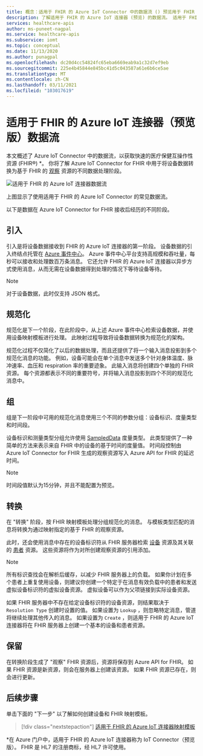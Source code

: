 ```yaml
---
title: 概念：适用于 FHIR 的 Azure IoT Connector 中的数据流 () 预览用于 FHIR 的 Azure API 的功能
description: 了解适用于 FHIR 的 Azure IoT 连接器 (预览) 的数据流。 适用于 FHIR 的 Azure IoT 连接器 (预览版) 引入、标准化、分组、转换，并将 IoMT 数据保存到 Azure API for FHIR 中。
services: healthcare-apis
author: ms-puneet-nagpal
ms.service: healthcare-apis
ms.subservice: iomt
ms.topic: conceptual
ms.date: 11/13/2020
ms.author: punagpal
ms.openlocfilehash: dc20d4cc54824fc65eba6669eab9a1c32d7ef9eb
ms.sourcegitcommit: 225e4b45844e845bc41d5c043587a61e6b6ce5ae
ms.translationtype: MT
ms.contentlocale: zh-CN
ms.lasthandoff: 03/11/2021
ms.locfileid: "103017619"
---
```

# <a name="azure-iot-connector-for-fhir-preview-data-flow"></a>适用于 FHIR 的 Azure IoT 连接器（预览版）数据流

本文概述了 Azure IoT Connector 中的数据流，以获取快速的医疗保健互操作性资源 (FHIR&#174;) *。 你将了解 Azure IoT Connector for FHIR 中用于将设备数据转换为基于 FHIR 的 [观察](https://www.hl7.org/fhir/observation.html) 资源的不同数据处理阶段。

![适用于 FHIR 的 Azure IoT 连接器数据流](media/concepts-iot-data-flow/iot-connector-data-flow.png)

上图显示了使用适用于 FHIR 的 Azure IoT Connector 的常见数据流。 

以下是数据在 Azure IoT Connector for FHIR 接收后经历的不同阶段。

## <a name="ingest"></a>引入
引入是将设备数据接收到 FHIR 的 Azure IoT 连接器的第一阶段。 设备数据的引入终结点托管在 [Azure 事件中心](../../event-hubs/index.yml)。 Azure 事件中心平台支持高规模和吞吐量，每秒可以接收和处理数百万条消息。 它还允许 FHIR 的 Azure IoT 连接器以异步方式使用消息，从而无需在设备数据得到处理的情况下等待设备等待。

> [!NOTE]
> 对于设备数据，此时仅支持 JSON 格式。

## <a name="normalize"></a>规范化
规范化是下一个阶段，在此阶段中，从上述 Azure 事件中心检索设备数据，并使用设备映射模板进行处理。 此映射过程导致将设备数据转换为规范化的架构。 

规范化过程不仅简化了以后的数据处理，而且还提供了将一个输入消息投影到多个规范化消息的功能。 例如，设备可能会在单个消息中发送多个针对身体温度、脉冲速率、血压和 respiration 率的重要迹象。 此输入消息将创建四个单独的 FHIR 资源。 每个资源都表示不同的重要符号，并将输入消息投影到四个不同的规范化消息中。

## <a name="group"></a>组
组是下一阶段中可用的规范化消息使用三个不同的参数分组：设备标识、度量类型和时间段。

设备标识和测量类型分组允许使用 [SampledData](https://www.hl7.org/fhir/datatypes.html#SampledData) 度量类型。 此类型提供了一种简单的方法来表示来自 FHIR 中的设备的基于时间的度量值。 时间段控制由 Azure IoT Connector for FHIR 生成的观察资源写入 Azure API for FHIR 的延迟时间。

> [!NOTE]
> 时间段值默认为15分钟，并且不能配置为预览。

## <a name="transform"></a>转换
在 "转换" 阶段，按 FHIR 映射模板处理分组规范化的消息。 与模板类型匹配的消息将转换为通过映射指定的基于 FHIR 的观察资源。

此时，还会使用消息中存在的设备标识符从 FHIR 服务器检索 [设备](https://www.hl7.org/fhir/device.html) 资源及其关联的 [患者](https://www.hl7.org/fhir/patient.html) 资源。 这些资源将作为对所创建观察资源的引用添加。

> [!NOTE]
> 所有标识查找会在解析后缓存，以减少 FHIR 服务器上的负载。 如果你计划在多个患者上重复使用设备，则建议你创建一个特定于在消息有效负载中的患者和发送虚拟设备标识符的虚拟设备资源。 虚拟设备可以作为父项链接到实际设备资源。

如果 FHIR 服务器中不存在给定设备标识符的设备资源，则结果取决于 `Resolution Type` 创建时设置的值。 如果设置为 `Lookup` ，则忽略特定消息，管道将继续处理其他传入的消息。 如果设置为 `Create` ，则适用于 FHIR 的 Azure IoT 连接器将在 FHIR 服务器上创建一个基本的设备和患者资源。  

## <a name="persist"></a>保留
在转换阶段生成了 "观察" FHIR 资源后，资源将保存到 Azure API for FHIR。 如果 FHIR 资源是新资源，则会在服务器上创建该资源。 如果 FHIR 资源已存在，则会进行更新。

## <a name="next-steps"></a>后续步骤

单击下面的 "下一步" 以了解如何创建设备和 FHIR 映射模板。

>[!div class="nextstepaction"]
>[适用于 FHIR 的 Azure IoT 连接器映射模板](iot-mapping-templates.md)

*在 Azure 门户中，适用于 FHIR 的 Azure IoT 连接器称为 IoT Connector（预览版）。 FHIR 是 HL7 的注册商标，经 HL7 许可使用。 